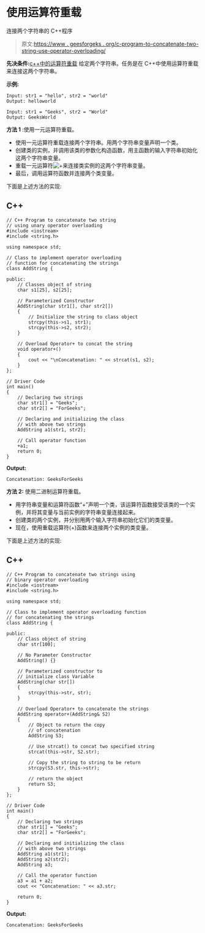 # 使用运算符重载

连接两个字符串的 C++程序

> 原文:[https://www . geesforgeks . org/c-program-to-concatenate-two-string-use-operator-overloading/](https://www.geeksforgeeks.org/c-program-to-concatenate-two-strings-using-operator-overloading/)

**先决条件:**[c++中的运算符重载](https://www.geeksforgeeks.org/types-of-operator-overloading-in-c/)
给定两个字符串。任务是在 C++中使用运算符重载来连接这两个字符串。

**示例:**

```
Input: str1 = "hello", str2 = "world"
Output: helloworld

Input: str1 = "Geeks", str2 = "World"
Output: GeeksWorld
```

**方法 1** :使用一元运算符重载。

*   使用一元运算符重载连接两个字符串。用两个字符串变量声明一个类。
*   创建类的实例，并调用该类的参数化构造函数，用主函数的输入字符串初始化这两个字符串变量。
*   重载一元运算符![+  ](img/47acf37fe84c4cb27fc7a8b69add4080.png "Rendered by QuickLaTeX.com")来连接类实例的这两个字符串变量。
*   最后，调用运算符函数并连接两个类变量。

下面是上述方法的实现:

## C++

```
// C++ Program to concatenate two string
// using unary operator overloading
#include <iostream>
#include <string.h>

using namespace std;

// Class to implement operator overloading
// function for concatenating the strings
class AddString {

public:
    // Classes object of string
    char s1[25], s2[25];

    // Parameterized Constructor
    AddString(char str1[], char str2[])
    {
        // Initialize the string to class object
        strcpy(this->s1, str1);
        strcpy(this->s2, str2);
    }

    // Overload Operator+ to concat the string
    void operator+()
    {
        cout << "\nConcatenation: " << strcat(s1, s2);
    }
};

// Driver Code
int main()
{
    // Declaring two strings
    char str1[] = "Geeks";
    char str2[] = "ForGeeks";

    // Declaring and initializing the class
    // with above two strings
    AddString a1(str1, str2);

    // Call operator function
    +a1;
    return 0;
}
```

**Output:** 

```
Concatenation: GeeksForGeeks
```

**方法 2:** 使用二进制运算符重载。

*   用字符串变量和运算符函数“+”声明一个类，该运算符函数接受该类的一个实例，并将其变量与当前实例的字符串变量连接起来。
*   创建类的两个实例，并分别用两个输入字符串初始化它们的类变量。
*   现在，使用重载运算符(+)函数来连接两个实例的类变量。

下面是上述方法的实现:

## C++

```
// C++ Program to concatenate two strings using
// binary operator overloading
#include <iostream>
#include <string.h>

using namespace std;

// Class to implement operator overloading function
// for concatenating the strings
class AddString {

public:
    // Class object of string
    char str[100];

    // No Parameter Constructor
    AddString() {}

    // Parameterized constructor to
    // initialize class Variable
    AddString(char str[])
    {
        strcpy(this->str, str);
    }

    // Overload Operator+ to concatenate the strings
    AddString operator+(AddString& S2)
    {
        // Object to return the copy
        // of concatenation
        AddString S3;

        // Use strcat() to concat two specified string
        strcat(this->str, S2.str);

        // Copy the string to string to be return
        strcpy(S3.str, this->str);

        // return the object
        return S3;
    }
};

// Driver Code
int main()
{
    // Declaring two strings
    char str1[] = "Geeks";
    char str2[] = "ForGeeks";

    // Declaring and initializing the class
    // with above two strings
    AddString a1(str1);
    AddString a2(str2);
    AddString a3;

    // Call the operator function
    a3 = a1 + a2;
    cout << "Concatenation: " << a3.str;

    return 0;
}
```

**Output:** 

```
Concatenation: GeeksForGeeks
```